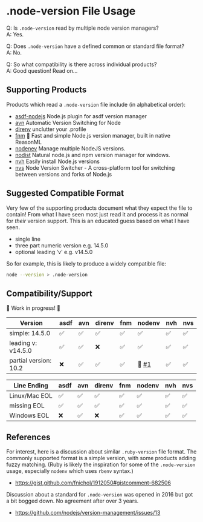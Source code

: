 # .node-version File Usage

Q: Is `.node-version` read by multiple node version managers?  
A: Yes.

Q: Does `.node-version` have a defined common or standard file format?  
A: No.

Q: So what compatibility is there across individual products?  
A: Good question! Read on...

## Supporting Products

Products which read a `.node-version` file include (in alphabetical order):

- [asdf-nodejs](https://github.com/asdf-vm/asdf-nodejs) Node.js plugin for asdf version manager
- [avn](https://github.com/wbyoung/avn) Automatic Version Switching for Node
- [direnv](https://github.com/direnv/direnv) unclutter your .profile
- [fnm](https://github.com/Schniz/fnm) 🚀 Fast and simple Node.js version manager, built in native ReasonML
- [nodenev](https://github.com/nodenv/nodenv) Manage multiple NodeJS versions.
- [nodist](https://github.com/nullivex/nodist) Natural node.js and npm version manager for windows.
- [nvh](https://github.com/shadowspawn/nvh) Easily install Node.js versions
- [nvs](https://github.com/jasongin/nvs) Node Version Switcher - A cross-platform tool for switching between versions and forks of Node.js

## Suggested Compatible Format

Very few of the supporting products document what they expect the file to contain! From what I have seen most just read it and process it as normal for _their_ version support. This is an educated guess based on what I have seen.

- single line
- three part numeric version e.g. 14.5.0
- optional leading 'v' e.g. v14.5.0

So for example, this is likely to produce a widely compatible file:

```bash
node --version > .node-version
```

## Compatibility/Support

🚧 Work in progress! 🚧

| Version | asdf | avn | direnv | fnm | nodenv | nvh | nvs |
| ------- | ---- | --- | ------ | --- | ------ | --- | --- |
| simple: 14.5.0  | :white_check_mark: | :white_check_mark: | :white_check_mark: | :white_check_mark: | :white_check_mark: | :white_check_mark: | :white_check_mark: |
| leading v: v14.5.0  | :white_check_mark: | :white_check_mark: | :x: | :white_check_mark: | :white_check_mark: | :white_check_mark: | :white_check_mark: |
| partial version: 10.2 | :x: | :white_check_mark: | :white_check_mark: | :white_check_mark: | 🧩 [#1] | :white_check_mark: | :white_check_mark: |

| Line Ending | asdf | avn | direnv | fnm | nodenv | nvh | nvs |
| ----------- | ---- | --- | ------ | --- | ------ | --- | --- |
| Linux/Mac EOL | :white_check_mark: | :white_check_mark: | :white_check_mark: | :white_check_mark: | :white_check_mark: | :white_check_mark: | :white_check_mark: |
| missing EOL | :white_check_mark: | :white_check_mark: | :white_check_mark: | :white_check_mark: | :white_check_mark: | :white_check_mark: | :white_check_mark: |
| Windows EOL  | :x: | :white_check_mark: | :x: | :white_check_mark: | :white_check_mark: | :white_check_mark: | :white_check_mark: |

## References

For interest, here is a discussion about similar `.ruby-version` file format. The commonly supported format is a simple version, with some products adding fuzzy matching. (Ruby is likely the inspiration for some of the `.node-version` usage, especially `nodenv` which uses `rbenv` syntax.)

- <https://gist.github.com/fnichol/1912050#gistcomment-682506>

Discussion about a standard for `.node-version` was opened in 2016 but got a bit bogged down. No agreement after over 3 years.

- <https://github.com/nodejs/version-management/issues/13>

[#1]: https://github.com/shadowspawn/node-version-usage/issues/1
